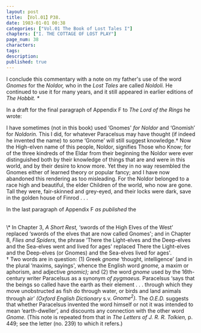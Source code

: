 ```yaml
---
layout: post
title: 【Vol.01】P38.
date: 1983-01-01 00:38
categories: ["Vol.01 The Book of Lost Tales I"]
chapters: ["I. THE COTTAGE OF LOST PLAY"]
page_num: 38
characters: 
tags: 
description: 
published: true
---
```


I conclude this commentary with a note on my father's use of the word <I>Gnomes </I>for the <I>Noldor, </I>who in the <I>Lost Tales </I>are called <I>Noldoli. </I>He continued to use it for many years, and it still appeared in earlier editions of <I>The Hobbit. \*</I>

In a draft for the final paragraph of Appendix F to <I>The Lord of the Rings </I>he wrote:

I have sometimes (not in this book) used ‘Gnomes' <I>for Noldor </I>and ‘Gnomish’ for <I>Noldorin. </I>This I did, for whatever Paracelsus may have thought (if indeed he invented the name) to some ‘Gnome’ will still suggest knowledge.† Now the High-elven name of this people, Noldor, signifies Those who Know; for of the three kindreds of the Eldar from their beginning the Noldor were ever distinguished both by their knowledge of things that are and were in this world, and by their desire to know more. Yet they in no way resembled the Gnomes either of learned theory or popular fancy; and I have now abandoned this rendering as too misleading. For the Noldor belonged to a race high and beautiful, the elder Children of the world, who now are gone. Tall they were, fair-skinned and grey-eyed, and their locks were dark, save in the golden house of Finrod . . .

In the last paragraph of Appendix F <I>as published </I>the

<BR>
\* In Chapter 3, <I>A Short Rest, </I>‘swords of the High Elves of the West’ replaced ‘swords of the elves that are now called Gnomes'; and in Chapter 8, <I>Flies and Spiders, </I>the phrase ‘There the Light-elves and the Deep-elves and the Sea-elves went and lived for ages' replaced There the Light-elves and the Deep-elves (or Gnomes) and the Sea-elves lived for ages'.

<BR>
† Two words are in question: (1) Greek <I>gnome </I>‘thought, intelligence’ (and in the plural ‘maxims, sayings', whence the English word <I>gnome, </I>a maxim or aphorism, and adjective <I>gnomic); </I>and (2) the word <I>gnome </I>used by the 16th-century writer Paracelsus as a synonym <I>of pygmaeus. </I>Paracelsus ‘says that the beings so called have the earth as their element . . . through which they move unobstructed as fish do through water, or birds and land animals through air’ <I>(Oxford English Dictionary </I>s.v. <I>Gnome<SUP>2</SUP>). </I>The <I>O.E.D. </I>suggests that whether Paracelsus invented the word himself or not it was intended to mean ‘earth-dweller’, and discounts any connection with the other word <I>Gnome. </I>(This note is repeated from that in <I>The Letters of J. R. R. Tolkien, </I>p. 449; see the letter (no. 239) to which it refers.)

